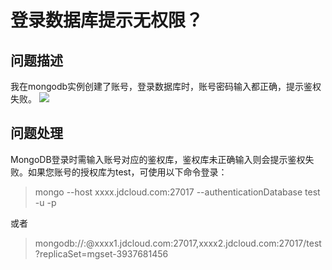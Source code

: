 # 登录数据库提示无权限？

## 问题描述
我在mongodb实例创建了账号，登录数据库时，账号密码输入都正确，提示鉴权失败。
![](https://github.com/jdcloudcom/cn/blob/master/image/mongodb/mongo-030.png)


## 问题处理

MongoDB登录时需输入账号对应的鉴权库，鉴权库未正确输入则会提示鉴权失败。如果您账号的授权库为test，可使用以下命令登录：

> mongo --host xxxx.jdcloud.com:27017 --authenticationDatabase test -u <username> -p <password>

或者

> mongodb://<username>:<password>@xxxx1.jdcloud.com:27017,xxxx2.jdcloud.com:27017/test?replicaSet=mgset-3937681456 

